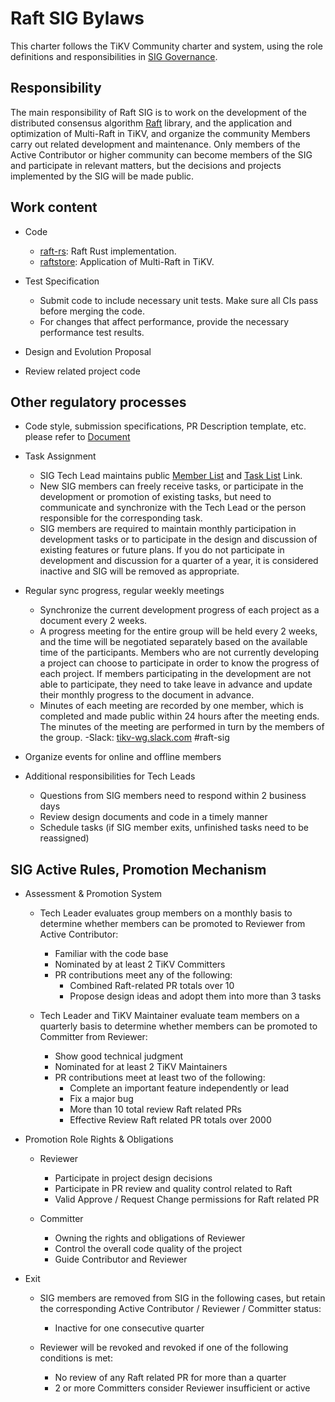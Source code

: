 # Raft SIG Bylaws

This charter follows the TiKV Community charter and system, using the role definitions and responsibilities in [SIG Governance](/GOVERNANCE-zh_CN.md).

## Responsibility

The main responsibility of Raft SIG is to work on the development of the distributed consensus algorithm [Raft](https://github.com/tikv/raft-rs) library, and the application and optimization of Multi-Raft in TiKV, and organize the community Members carry out related development and maintenance. Only members of the Active Contributor or higher community can become members of the SIG and participate in relevant matters, but the decisions and projects implemented by the SIG will be made public.

## Work content

- Code
  - [raft-rs](https://github.com/tikv/raft-rs): Raft Rust implementation.
  - [raftstore](https://github.com/tikv/tikv/tree/master/components/raftstore): Application of Multi-Raft in TiKV.

- Test Specification
  - Submit code to include necessary unit tests. Make sure all CIs pass before merging the code.
  - For changes that affect performance, provide the necessary performance test results.

- Design and Evolution Proposal
- Review related project code

## Other regulatory processes

- Code style, submission specifications, PR Description template, etc. please refer to [Document](https://github.com/tikv/tikv/blob/master/CONTRIBUTING.md)
- Task Assignment
  - SIG Tech Lead maintains public [Member List](./membership.md) and [Task List](https://github.com/tikv/tikv/projects/27) Link.
  - New SIG members can freely receive tasks, or participate in the development or promotion of existing tasks, but need to communicate and synchronize with the Tech Lead or the person responsible for the corresponding task.
  - SIG members are required to maintain monthly participation in development tasks or to participate in the design and discussion of existing features or future plans. If you do not participate in development and discussion for a quarter of a year, it is considered inactive and SIG will be removed as appropriate.

- Regular sync progress, regular weekly meetings
  - Synchronize the current development progress of each project as a document every 2 weeks.
  - A progress meeting for the entire group will be held every 2 weeks, and the time will be negotiated separately based on the available time of the participants. Members who are not currently developing a project can choose to participate in order to know the progress of each project. If members participating in the development are not able to participate, they need to take leave in advance and update their monthly progress to the document in advance.
  - Minutes of each meeting are recorded by one member, which is completed and made public within 24 hours after the meeting ends. The minutes of the meeting are performed in turn by the members of the group.
  -Slack: [tikv-wg.slack.com](https://join.slack.com/t/tikv-wg/shared_invite/enQtNTUyODE4ODU2MzI0LWVlMWMzMDkyNWE5ZjY1ODAzWYZWYZWYWJGWZGWYG) #raft-sig

- Organize events for online and offline members
- Additional responsibilities for Tech Leads
  - Questions from SIG members need to respond within 2 business days
  - Review design documents and code in a timely manner
  - Schedule tasks (if SIG member exits, unfinished tasks need to be reassigned)

## SIG Active Rules, Promotion Mechanism

- Assessment & Promotion System
  - Tech Leader evaluates group members on a monthly basis to determine whether members can be promoted to Reviewer from Active Contributor:
    - Familiar with the code base
    - Nominated by at least 2 TiKV Committers
    - PR contributions meet any of the following:
      - Combined Raft-related PR totals over 10
      - Propose design ideas and adopt them into more than 3 tasks

  - Tech Leader and TiKV Maintainer evaluate team members on a quarterly basis to determine whether members can be promoted to Committer from Reviewer:
    - Show good technical judgment
    - Nominated for at least 2 TiKV Maintainers
    - PR contributions meet at least two of the following:
      - Complete an important feature independently or lead
      - Fix a major bug
      - More than 10 total review Raft related PRs
      - Effective Review Raft related PR totals over 2000

- Promotion Role Rights & Obligations
  - Reviewer
    - Participate in project design decisions
    - Participate in PR review and quality control related to Raft
    - Valid Approve / Request Change permissions for Raft related PR

  - Committer
    - Owning the rights and obligations of Reviewer
    - Control the overall code quality of the project
    - Guide Contributor and Reviewer

- Exit
  - SIG members are removed from SIG in the following cases, but retain the corresponding Active Contributor / Reviewer / Committer status:
    - Inactive for one consecutive quarter

  - Reviewer will be revoked and revoked if one of the following conditions is met:
    - No review of any Raft related PR for more than a quarter
    - 2 or more Committers consider Reviewer insufficient or active
